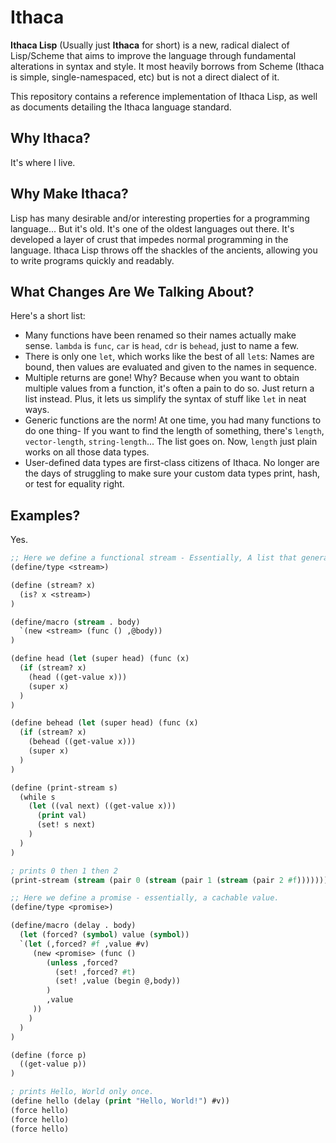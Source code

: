 # Ithaca
**Ithaca Lisp** (Usually just **Ithaca** for short) is a new, radical dialect of Lisp/Scheme that aims to improve the language through fundamental alterations in syntax and style. It most heavily borrows from Scheme (Ithaca is simple, single-namespaced, etc) but is not a direct dialect of it.

This repository contains a reference implementation of Ithaca Lisp, as well as documents detailing the Ithaca language standard.

## Why Ithaca?

It's where I live.

## Why Make Ithaca?

Lisp has many desirable and/or interesting properties for a programming language... But it's old. It's one of the oldest languages out there. It's developed a layer of crust that impedes normal programming in the language. Ithaca Lisp throws off the shackles of the ancients, allowing you to write programs quickly and readably.

## What Changes Are We Talking About?

Here's a short list:
* Many functions have been renamed so their names actually make sense. `lambda` is `func`, `car` is `head`, `cdr` is `behead`, just to name a few.
* There is only one `let`, which works like the best of all `let`s: Names are bound, then values are evaluated and given to the names in sequence.
* Multiple returns are gone! Why? Because when you want to obtain multiple values from a function, it's often a pain to do so. Just return a list instead. Plus, it lets us simplify the syntax of stuff like `let` in neat ways.
* Generic functions are the norm! At one time, you had many functions to do one thing- If you want to find the length of something, there's `length`, `vector-length`, `string-length`... The list goes on. Now, `length` just plain works on all those data types.
* User-defined data types are first-class citizens of Ithaca. No longer are the days of struggling to make sure your custom data types print, hash, or test for equality right.

## Examples?

Yes.

```lisp
;; Here we define a functional stream - Essentially, A list that generates values on command.
(define/type <stream>)

(define (stream? x)
  (is? x <stream>)
)

(define/macro (stream . body)
  `(new <stream> (func () ,@body))
)

(define head (let (super head) (func (x)
  (if (stream? x)
    (head ((get-value x)))
    (super x)
  )
)

(define behead (let (super head) (func (x)
  (if (stream? x)
    (behead ((get-value x)))
    (super x)
  )
)

(define (print-stream s)
  (while s
    (let ((val next) ((get-value x)))
      (print val)
      (set! s next)
    )
  )
)

; prints 0 then 1 then 2
(print-stream (stream (pair 0 (stream (pair 1 (stream (pair 2 #f)))))))

;; Here we define a promise - essentially, a cachable value.
(define/type <promise>)

(define/macro (delay . body)
  (let (forced? (symbol) value (symbol))
  `(let (,forced? #f ,value #v)
     (new <promise> (func ()
        (unless ,forced?
          (set! ,forced? #t)
          (set! ,value (begin @,body))
        )
        ,value
     ))
    )
  )
)

(define (force p)
  ((get-value p))
)

; prints Hello, World only once.
(define hello (delay (print "Hello, World!") #v))
(force hello)
(force hello)
(force hello)
```

